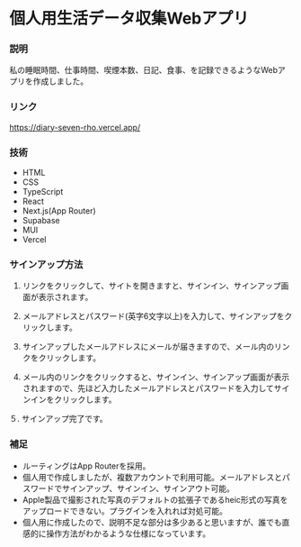 # 個人用生活データ収集Webアプリ

### 説明

私の睡眠時間、仕事時間、喫煙本数、日記、食事、を記録できるようなWebアプリを作成しました。

### リンク

https://diary-seven-rho.vercel.app/

### 技術
- HTML
- CSS
- TypeScript
- React
- Next.js(App Router)
- Supabase
- MUI
- Vercel

### サインアップ方法

1. リンクをクリックして、サイトを開きますと、サインイン、サインアップ画面が表示されます。

2. メールアドレスとパスワード(英字6文字以上)を入力して、サインアップをクリックします。

3. サインアップしたメールアドレスにメールが届きますので、メール内のリンクをクリックします。

4. メール内のリンクをクリックすると、サインイン、サインアップ画面が表示されますので、先ほど入力したメールアドレスとパスワードを入力してサインインをクリックします。

５. サインアップ完了です。

### 補足
- ルーティングはApp Routerを採用。
- 個人用で作成しましたが、複数アカウントで利用可能。メールアドレスとパスワードでサインアップ、サインイン、サインアウト可能。
- Apple製品で撮影された写真のデフォルトの拡張子であるheic形式の写真をアップロードできない。プラグインを入れれば対処可能。
- 個人用に作成したので、説明不足な部分は多少あると思いますが、誰でも直感的に操作方法がわかるような仕様になっています。
